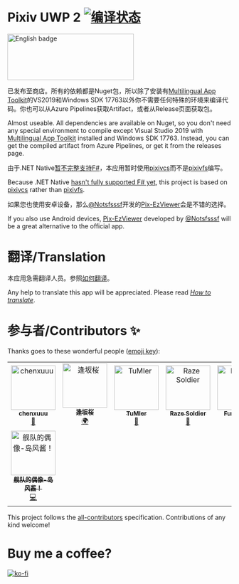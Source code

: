 # Pixiv UWP 2 [![编译状态](https://dev.azure.com/tobiichiamane/pixivfs-uwp/_apis/build/status/tobiichiamane.pixivfs-uwp?branchName=master)](https://dev.azure.com/tobiichiamane/pixivfs-uwp/_build?definitionId=1)

[<img src='https://assets.windowsphone.com/85864462-9c82-451e-9355-a3d5f874397a/English_get-it-from-MS_InvariantCulture_Default.png' alt='English badge' width=284 height=104/>](https://www.microsoft.com/store/apps/9PM8K64J71PL?cid=storebadge&ocid=badge)

已发布至商店。所有的依赖都是Nuget包，所以除了安装有[Multilingual App Toolkit](http://aka.ms/matinstall)的VS2019和Windows SDK 17763以外你不需要任何特殊的环境来编译代码。你也可以从Azure Pipelines获取Artifact，或者从Release页面获取包。

Almost useable. All dependencies are available on Nuget, so you don't need any special environment to compile except Visual Studio 2019 with [Multilingual App Toolkit](http://aka.ms/matinstall) installed and Windows SDK 17763. Instead, you can get the compiled artifact from Azure Pipelines, or get it from the releases page.

由于.NET Native[暂不完整支持F#](https://github.com/dotnet/corert/issues/6055)，本应用暂时使用[pixivcs](https://github.com/tobiichiamane/pixivcs)而不是[pixivfs](https://github.com/tobiichiamane/pixivfs)编写。

Because .NET Native [hasn't fully supported F# yet](https://github.com/dotnet/corert/issues/6055), this project is based on [pixivcs](https://github.com/tobiichiamane/pixivcs) rather than [pixivfs](https://github.com/tobiichiamane/pixivfs). 

如果您也使用安卓设备，那么[@Notsfsssf](https://github.com/Notsfsssf)开发的[Pix-EzViewer](https://github.com/Notsfsssf/Pix-EzViewer)会是不错的选择。

If you also use Android devices, [Pix-EzViewer](https://github.com/Notsfsssf/Pix-EzViewer) developed by [@Notsfsssf](https://github.com/Notsfsssf) will be a great alternative to the official app.

# 翻译/Translation

本应用急需翻译人员。参照[如何翻译](https://github.com/tobiichiamane/pixivfs-uwp/blob/master/Translate.md)。

Any help to translate this app will be appreciated. Please read [*How to translate*](https://github.com/tobiichiamane/pixivfs-uwp/blob/master/Translate.md).

# 参与者/Contributors ✨

Thanks goes to these wonderful people ([emoji key](https://allcontributors.org/docs/en/emoji-key)):

<!-- ALL-CONTRIBUTORS-LIST:START - Do not remove or modify this section -->
<!-- prettier-ignore -->
<table>
  <tr>
    <td align="center"><a href="https://www.chenxublog.com/"><img src="https://avatars3.githubusercontent.com/u/10357394?v=4" width="100px;" alt="chenxuuu"/><br /><sub><b>chenxuuu</b></sub></a><br /><a href="https://github.com/tobiichiamane/pixivfs-uwp/commits?author=chenxuuu" title="Documentation">📖</a></td>
    <td align="center"><a href="https://qaq.jp"><img src="https://avatars1.githubusercontent.com/u/24848528?v=4" width="100px;" alt="逢坂桜"/><br /><sub><b>逢坂桜</b></sub></a><br /><a href="#translation-SakuraSa233" title="Translation">🌍</a></td>
    <td align="center"><a href="https://github.com/TuMIer"><img src="https://avatars2.githubusercontent.com/u/45781074?v=4" width="100px;" alt="TuMIer"/><br /><sub><b>TuMIer</b></sub></a><br /><a href="https://github.com/tobiichiamane/pixivfs-uwp/issues?q=author%3ATuMIer" title="Bug reports">🐛</a></td>
    <td align="center"><a href="http://razesoldier.cn"><img src="https://avatars0.githubusercontent.com/u/29511518?v=4" width="100px;" alt="Raze Soldier"/><br /><sub><b>Raze Soldier</b></sub></a><br /><a href="https://github.com/tobiichiamane/pixivfs-uwp/issues?q=author%3ARazeSoldier" title="Bug reports">🐛</a></td>
    <td align="center"><a href="https://github.com/Funny-ppt"><img src="https://avatars3.githubusercontent.com/u/48616775?v=4" width="100px;" alt="Funny-ppt"/><br /><sub><b>Funny-ppt</b></sub></a><br /><a href="https://github.com/tobiichiamane/pixivfs-uwp/issues?q=author%3AFunny-ppt" title="Bug reports">🐛</a></td>
    <td align="center"><a href="https://github.com/dsyo2008"><img src="https://avatars2.githubusercontent.com/u/3739056?v=4" width="100px;" alt="dsyo2008"/><br /><sub><b>dsyo2008</b></sub></a><br /><a href="#ideas-dsyo2008" title="Ideas, Planning, & Feedback">🤔</a></td>
    <td align="center"><a href="https://github.com/ZeroSimple"><img src="https://avatars2.githubusercontent.com/u/22572927?v=4" width="100px;" alt="Henry He"/><br /><sub><b>Henry He</b></sub></a><br /><a href="https://github.com/tobiichiamane/pixivfs-uwp/issues?q=author%3AZeroSimple" title="Bug reports">🐛</a></td>
  </tr>
  <tr>
    <td align="center"><a href="https://github.com/frg2089"><img src="https://avatars0.githubusercontent.com/u/42184238?v=4" width="100px;" alt="舰队的偶像-岛风酱！"/><br /><sub><b>舰队的偶像-岛风酱！</b></sub></a><br /><a href="https://github.com/tobiichiamane/pixivfs-uwp/commits?author=frg2089" title="Code">💻</a></td>
  </tr>
</table>

<!-- ALL-CONTRIBUTORS-LIST:END -->

This project follows the [all-contributors](https://github.com/all-contributors/all-contributors) specification. Contributions of any kind welcome!

# Buy me a coffee? 

[![ko-fi](https://www.ko-fi.com/img/githubbutton_sm.svg)](https://ko-fi.com/P5P8WD5C)
